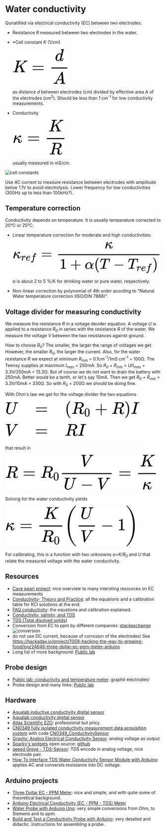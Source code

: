 # Water conductivity

Qunatified via electrical conductivity (EC) between two electrodes. 

- Resistance *R* measured between two electrodes in the water.

- *Cell constant *K* (1/cm)

  ![cellconstant](images/cellconstant.svg)

  as distance *d* between electrodes (cm) divided by effective area
  *A* of the electrodes (cm<sup>2</sup>). Should be less than 1
  cm<sup>-1</sup> for low conductivity measurements.

- Conductivity

  ![conductivity](images/conductivity.svg)

  usually measured in mS/cm.

![cell constants](https://andyjconnelly.files.wordpress.com/2017/07/electrical-conductivity-of-common-solutions3.png?w=1140&h=921)

Use AC current to measure resistance between electrodes with amplitude
below 1.1V to avoid electrolysis. Lower frequency for low
conductivities (300Hz up to less than 100kHz?).


## Temperature correction

Conductivity depends on temperature. It is usually temperature
corrected to 20&#8451; or 25&#8451;.

- Linear temperature correction for moderate and high conductivities:

  ![tempcorrection](images/conductivity-tempcorr.svg)
  
  &alpha; is about 2 to 5 %/K for drinking water or pure water, respectively.

- Non-linear correction by polynomial of 4th order acording to
  "Natural Water temperature correction (ISO/DIN 7888)".


## Voltage divider for measuring conductivity

We measure the resistance *R* in a voltage devider equation. A voltage
*U* is applied to a resistance *R<sub>0</sub>* in series with the
resistance *R* of the water. We measure the voltage *V* between the
two resistances against ground.

How to choose *R<sub>0</sub>*? The smaller, the larger the range of
voltages we get. However, the smaller *R<sub>0</sub>*, the larger the
current. Also, for the water resistance *R* we expect at minimum
*R<sub>min</sub>* = 0.1cm<sup>-1</sup>/1mS cm<sup>-1</sup> =
100&#8486;. The Teensy supplies at maximum *I<sub>max</sub>* =
250mA. So *R<sub>0</sub> + R<sub>min</sub> > U/I<sub>max</sub>* =
3.3V/250mA = 13.2&#8486;. But of course we do not want to drain the
battery with 250mA. Better would be a tenth, or let's say 10mA. Then
we get *R<sub>0</sub> + R<sub>min</sub>* > 3.3V/10mA = 330&#8486;. So
with *R<sub>0</sub>* = 200&#8486; we should be doing fine.

With Ohm's law we get for the voltage divider the two equations

![voltagedivider](images/conductivity-voltagedivider.svg)

that result in

![waterresistance](images/conductivity-resistance.svg)

Solving for the water conductivity yields

![conductivity](images/conductivity-conductivity.svg)

For calibrating, this is a function with two unknowns
*&alpha;=K/R<sub>0</sub>* and *U* that relate the measured voltage
with the water conductivity.


## Resources

- [Cave pearl project](https://thecavepearlproject.org/2017/08/12/measuring-electrical-conductivity-with-an-arduino-part1-overview/): nice overview to many intersting resources on EC measurements
- [Conductivity-  Theory and Practice](https://pdf4pro.com/fullscreen/conductivity-theory-and-practice-analytical-chemistry-uoc-gr-5b91b7.html): all the equations and a calibration table for KCl solutions at the end.
- [FAQ conductivity](https://www.snowpure.com/docs/FAQ_Conductivity_Thornton.pdf): the equations and calibration explained.
- [Conductivity, salinity, and TDS](https://www.fondriest.com/environmental-measurements/parameters/water-quality/conductivity-salinity-tds/)
- [TDS (Total disolved solids)](https://en.wikipedia.org/wiki/Total_dissolved_solids)
- Conversion from EC to ppm by different companies: [stackexchange](https://arduino.stackexchange.com/questions/49895/how-to-measure-electrical-conductivity-using-arduino)
  ![conversion](https://i.stack.imgur.com/VpcM3.png)
- do not use DC current, because of corrosion of the electrodes! See https://hackaday.io/project/7008-hacking-the-way-to-growing-food/log/24646-three-dollar-ec-ppm-meter-arduino
- Long list of more background: [Public lab](https://publiclab.org/wiki/conductivity_sensing?raw=true)


## Probe design

- [Public lab: conductivity and temperature meter](https://publiclab.org/notes/bhickman/05-09-2016/conductivity-and-temperature-meter): graphit electrodes!
- Probe design and many links: [Public lab](https://publiclab.org/wiki/conductivity_sensing?raw=true)


## Hardware

- [Aqualab inductive conductivity digital sensor](https://en.aqualabo.fr/ctzn-digital-sensor-bare-wires-7-m-cable-plastic-connection-immersio-b3996.html)
- [Aqualab conductivity digital sensor](https://en.aqualabo.fr/-b49802.html)
- [Atlas Scientific EZO](https://atlas-scientific.com/embedded-solutions/ezo-conductivity-circuit/): professional but pricy.
- [CN0349 fully isolated conductivity measurement data acquisition system](https://www.analog.com/en/design-center/reference-designs/circuits-from-the-lab/cn0349.htm) with code [CN0349_ConductivitySensor](https://github.com/joshagirgis/CN0349-Arduino-Based-Library)
- [Gravity: Analog Electrical Conductivity Sensor](https://www.dfrobot.com/product-1123.html): analog voltage as output
- [Sparky's widgets](https://www.sparkyswidgets.com/product/miniec-ec-interface/) open source: [github](https://github.com/SparkysWidgets/MinieCHW)
- [seeed Grove - TDS-Sensor](https://www.berrybase.de/sensoren-module/feuchtigkeit/seeed-grove-tds-sensor-f-252-r-wasserqualit-228-t-40-gesamt-gel-246-ste-feststoffe-41?sPartner=g_shopping&gclid=Cj0KCQjw0umSBhDrARIsAH7FCofDsb8Z6-ynEMNAZwE0Gre-t0X1yo29wt90GJA0Gb-0whBz4ktg6K8aArFzEALw_wcB#): TDS encode in analog voltage, nice electrode pair.
- [How To Interface TDS Water Conductivity Sensor Module with Arduino](https://tutorials.probots.co.in/using-analog-tds-water-conductivity-sensor-water-proof-module-for-arduino/): applies AC and conversts resistance into DC voltage.


## Arduino projects

- [Three Dollar EC - PPM Meter](https://hackaday.io/project/7008-hacking-the-way-to-growing-food/log/24646-three-dollar-ec-ppm-meter-arduino): nice and simple, and with quite some of theoretical background.
- [Arduino Electrical Conductivity (EC - PPM - TDS) Meter](https://create.arduino.cc/projecthub/mircemk/arduino-electrical-conductivity-ec-ppm-tds-meter-c48201)
- [Water Probe with Arduino Uno](https://create.arduino.cc/projecthub/EDUcentrum/water-probe-with-arduino-uno-423483): very simple conversions from Ohm, to Siemens and to ppm.
- [Build and Test a Conductivity Probe with Arduino](https://www.teachengineering.org/activities/view/nyu_probe_activity1): very detailed and didactic. Instructions for assembling a probe.
